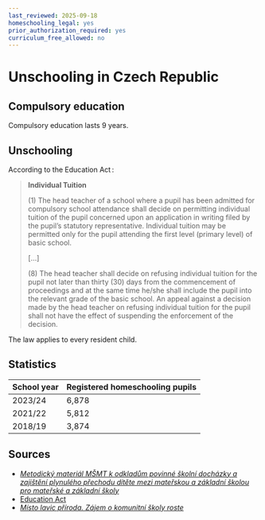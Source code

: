 ```yaml
---
last_reviewed: 2025-09-18
homeschooling_legal: yes
prior_authorization_required: yes
curriculum_free_allowed: no
---
```


# Unschooling in Czech Republic

## Compulsory education

Compulsory education lasts 9 years.

## Unschooling

According to the Education Act :

> **Individual Tuition**
>
> (1) The head teacher of a school where a pupil has been admitted for compulsory school attendance shall decide on permitting individual tuition of the pupil concerned upon an application in writing filed by the pupil’s statutory representative.
> Individual tuition may be permitted only for the pupil attending the first level (primary level) of basic school.
>
> […]
>
> (8) The head teacher shall decide on refusing individual tuition for the pupil not later
> than thirty (30) days from the commencement of proceedings and at the same time he/she shall
> include the pupil into the relevant grade of the basic school. An appeal against a decision made by the head teacher on refusing individual tuition for the pupil shall not have the effect of suspending the enforcement of the decision.

The law applies to every resident child.

## Statistics

| School year | Registered homeschooling pupils |
| ----------- | ------------------------------- |
| 2023/24     | 6,878                           |
| 2021/22     | 5,812                           |
| 2018/19     | 3,874                           |

## Sources

- [_Metodický materiál MŠMT k odkladům povinné školní docházky a zajištění plynulého přechodu dítěte mezi mateřskou a základní školou pro mateřské a základní školy_](https://edu.gov.cz/methodology/metodicky-material-msmt-k-odkladum-povinne-skolni-dochazky-a-zajisteni-plynuleho-prechodu-ditete-mezi-materskou-a-zakladni-skolou-pro-materske-a-zakladni-skoly/)
- [Education Act](<https://hslda.org/docs/librariesprovider2/public/international/education-act-561-2004-(english).pdf?sfvrsn=8945ffd1_1>)
- [_Místo lavic příroda. Zájem o komunitní školy roste_](https://ct24.ceskatelevize.cz/clanek/domaci/misto-lavic-priroda-zajem-o-komunitni-skoly-roste-352323)
